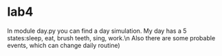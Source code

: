 # lab4
In module day.py you can find a day simulation.
My day has a 5 states:sleep, eat, brush teeth, sing, work.\n
Also there are some probable events, which can change daily routine)
